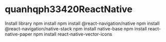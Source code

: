 # quanhqph33420ReactNative
Install library
npm install
npm install @react-navigation/native
npm install @react-navigation/native-stack
npm install native-base
npm install react-native-paper
npm install react-native-vector-icons
